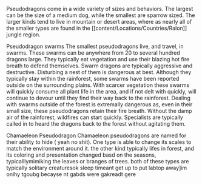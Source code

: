 Pseudodragons come in a wide variety of sizes and behaviors. The largest can be the size of a medium dog, while the smallest are sparrow sized. The larger kinds tend to live in mountain or desert areas, where as nearly all of the smaller types are found in the [[content/Locations/Countries/Ralon]] jungle region.

Pseudodragon swarms
	The smallest pseudodragons live, and travel, in swarms. These swarms can be anywhere from 20 to several hundred dragons large. They typically eat vegetation and use their blazing hot fire breath to defend themselves. Swarm dragons are typically aggressive and destructive. Disturbing a nest of them is dangerous at best.
	Although they typically stay within the rainforest, some swarms have been reported outside on the surrounding plains. With scarcer vegetation these swarms will quickly consume all plant life in the area, and if not delt with quickly, will continue to devour  until they find their way back to the rainforest. 
	Dealing with swarms outside of the forest is extremally dangerous as, even in their small size, these pseudodragons retain their fire breath. Without the damp air of the rainforest, wildfires can start quickly. Specialists are typically called in to heard the dragons back to the forest without agitating them.

Chamaeleon Pseudodragon
	Chamaeleon pseudodragons are named for their ability to hide ( yeah no shit). One type is able to change its scales to match the environment around it.
	the other kind typically lifes in forest, and its coloring and presentation changed basd on the seasons, typicalllymimiking the leaves or branges of trees. both of these types are typically solitary creaturesok sleep timeant get up to put labtop away]im onlhy tgoubg becayse nt gabds were gakreadt gere